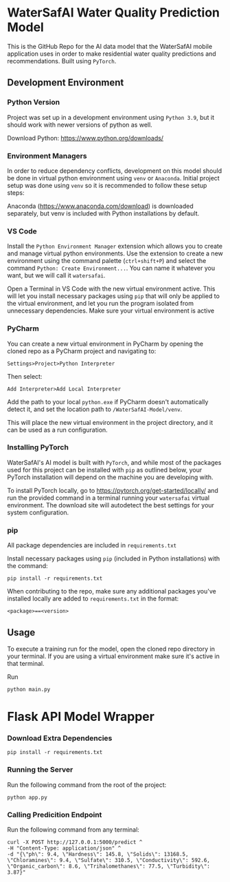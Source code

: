 # WaterSafAI Water Quality Prediction Model

This is the GitHub Repo for the AI data model that the WaterSafAI mobile application uses in order to make residential
water quality predictions and recommendations. Built using `PyTorch`.

## Development Environment
### Python Version
Project was set up in a development environment using `Python 3.9`, but it should work with newer versions of python as well.

Download Python: https://www.python.org/downloads/

### Environment Managers
In order to reduce dependency conflicts, development on this model should be done in virtual python environment using `venv`
or `Anaconda`. Initial project setup was done using `venv` so it is recommended to follow these setup steps:

Anaconda (https://www.anaconda.com/download) is downloaded separately, but venv is included with Python installations by default.

### VS Code
Install the `Python Environment Manager` extension which allows you to create and manage virtual python environments. Use
the extension to create a new environment using the command palette (`ctrl+shift+P`) and select the command 
`Python: Create Environment...`. You can name it whatever you want, but we will call it `watersafai`.

Open a Terminal in VS Code with the new virtual environment active. This will let you install necessary packages using
`pip` that will only be applied to the virtual environment, and let you run the program isolated from unnecessary dependencies.
Make sure your virtual environment is active

### PyCharm
You can create a new virtual environment in PyCharm by opening the cloned repo as a PyCharm project and navigating to:

`Settings>Project>Python Interpreter` 

Then select:

`Add Interpreter>Add Local Interpreter`

Add the path to your local `python.exe` if PyCharm doesn't automatically detect it, and set the location path to 
`/WaterSafAI-Model/venv`.

This will place the new virtual environment in the project directory, and it can be used as a run configuration.

### Installing PyTorch
WaterSafAI's AI model is built with `PyTorch`, and while most of the packages used for this project can be installed with
`pip` as outlined below, your PyTorch installation will depend on the machine you are developing with. 

To install PyTorch locally, go to https://pytorch.org/get-started/locally/ and run the provided command in a terminal 
running your `watersafai` virtual environment. The download site will autodetect the best settings for your system 
configuration.

### pip
All package dependencies are included in `requirements.txt`

Install necessary packages using `pip` (included in Python installations) with the command:

```
pip install -r requirements.txt
```

When contributing to the repo, make sure any additional packages you've installed locally are added to `requirements.txt`
in the format:
```
<package>==<version>
```

## Usage

To execute a training run for the model, open the cloned repo directory in your terminal. If you are using a virtual 
environment make sure it's active in that terminal.

Run

``` 
python main.py
```

# Flask API Model Wrapper

### Download Extra Dependencies

```
pip install -r requirements.txt
```


### Running the Server

Run the following command from the root of the project:

```
python app.py
```

### Calling Predicition Endpoint

Run the following command from any terminal:

```
curl -X POST http://127.0.0.1:5000/predict ^
-H "Content-Type: application/json" ^
-d "{\"ph\": 9.4, \"Hardness\": 145.8, \"Solids\": 13168.5, \"Chloramines\": 9.4, \"Sulfate\": 310.5, \"Conductivity\": 592.6, \"Organic_carbon\": 8.6, \"Trihalomethanes\": 77.5, \"Turbidity\": 3.87}"

```